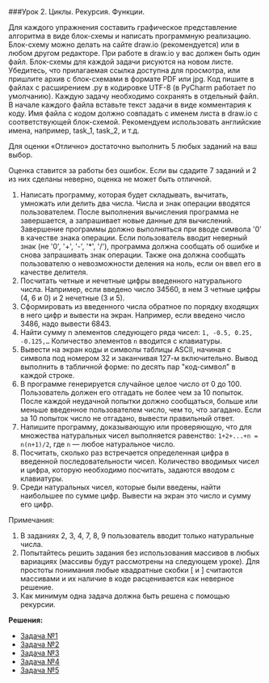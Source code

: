###Урок 2. Циклы. Рекурсия. Функции.

Для каждого упражнения составить графическое представление алгоритма в виде блок-схемы и написать программную реализацию.
Блок-схему можно делать на сайте draw.io (рекомендуется) или в любом другом редакторе. 
При работе в draw.io у вас должен быть один файл. Блок-схемы для каждой задачи рисуются на новом листе. 
Убедитесь, что прилагаемая ссылка доступна для просмотра, или пришлите архив с блок-схемами в формате PDF или jpg.
Код пишите в файлах с расширением .py в кодировке UTF-8 (в PyCharm работает по умолчанию). 
Каждую задачу необходимо сохранять в отдельный файл.
В начале каждого файла вставьте текст задачи в виде комментария к коду. 
Имя файла с кодом должно совпадать с именем листа в draw.io с соответствующей блок-схемой. Рекомендуем использовать английские имена, например, task_1, task_2, и т.д.

Для оценки «Отлично» достаточно выполнить 5 любых заданий на ваш выбор.

Оценка ставится за работы без ошибок. Если вы сдадите 7 заданий и 2 из них сделаны неверно, оценка не может быть отличной.

1. Написать программу, которая будет складывать, вычитать, умножать или делить два числа. Числа и знак операции вводятся пользователем. После выполнения вычисления программа не завершается, а запрашивает новые данные для вычислений. Завершение программы должно выполняться при вводе символа '0' в качестве знака операции. Если пользователь вводит неверный знак (не '0', '+', '-', '*', '/'), программа должна сообщать об ошибке и снова запрашивать знак операции. Также она должна сообщать пользователю о невозможности деления на ноль, если он ввел его в качестве делителя.
2. Посчитать четные и нечетные цифры введенного натурального числа. Например, если введено число 34560, в нем 3 четные цифры (4, 6 и 0) и 2 нечетные (3 и 5).
3. Сформировать из введенного числа обратное по порядку входящих в него цифр и вывести на экран. Например, если введено число 3486, надо вывести 6843.
4. Найти сумму n элементов следующего ряда чисел: `1, -0.5, 0.25, -0.125,…` Количество элементов `n` вводится с клавиатуры.
5. Вывести на экран коды и символы таблицы ASCII, начиная с символа под номером 32 и заканчивая 127-м включительно. Вывод выполнить в табличной форме: по десять пар "код-символ" в каждой строке.
6. В программе генерируется случайное целое число от 0 до 100. Пользователь должен его отгадать не более чем за 10 попыток. После каждой неудачной попытки должно сообщаться, больше или меньше введенное пользователем число, чем то, что загадано. Если за 10 попыток число не отгадано, вывести правильный ответ.
7. Напишите программу, доказывающую или проверяющую, что для множества натуральных чисел выполняется равенство: `1+2+...+n = n(n+1)/2`, где `n` — любое натуральное число.
8. Посчитать, сколько раз встречается определенная цифра в введенной последовательности чисел. Количество вводимых чисел и цифра, которую необходимо посчитать, задаются вводом с клавиатуры.
9. Среди натуральных чисел, которые были введены, найти наибольшее по сумме цифр. Вывести на экран это число и сумму его цифр.

Примечания:
1. В заданиях 2, 3, 4, 7, 8, 9 пользователь вводит только натуральные числа.
2. Попытайтесь решить задания без использования массивов в любых вариациях (массивы будут рассмотрены на следующем уроке). Для простоты понимания любые квадратные скобки [ и ] считаются массивами и их наличие в коде расценивается как неверное решение.
3. Как минимум одна задача должна быть решена с помощью рекурсии.

**Решения:**
- [Задача №1](https://github.com/bostspb/algorithms/blob/master/lesson02/task01.py)
- [Задача №2](https://github.com/bostspb/algorithms/blob/master/lesson02/task02.py)
- [Задача №3](https://github.com/bostspb/algorithms/blob/master/lesson02/task03.py)
- [Задача №4](https://github.com/bostspb/algorithms/blob/master/lesson02/task04.py)
- [Задача №5](https://github.com/bostspb/algorithms/blob/master/lesson02/task05.py)